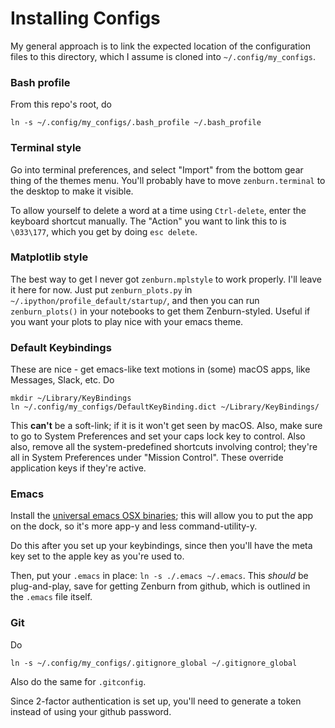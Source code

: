 # Installing Configs

My general approach is to link the expected location of the configuration files
to this directory, which I assume is cloned into `~/.config/my_configs`. 

### Bash profile

From this repo's root, do

```
ln -s ~/.config/my_configs/.bash_profile ~/.bash_profile
```

### Terminal style

Go into terminal preferences, and select "Import" from the bottom gear thing of
the themes menu. You'll probably have to move `zenburn.terminal` to the desktop
to make it visible.

To allow yourself to delete a word at a time using `Ctrl-delete`, enter the
keyboard shortcut manually. The "Action" you want to link this to is
`\033\177`, which you get by doing `esc delete`.

### Matplotlib style

The best way to get I never got `zenburn.mplstyle` to work properly. I'll leave
it here for now. Just put `zenburn_plots.py` in
`~/.ipython/profile_default/startup/`, and then you can run `zenburn_plots()`
in your notebooks to get them Zenburn-styled. Useful if you want your plots to
play nice with your emacs theme.

### Default Keybindings

These are nice - get emacs-like text motions in (some) macOS apps, like
Messages, Slack, etc. Do

```
mkdir ~/Library/KeyBindings
ln ~/.config/my_configs/DefaultKeyBinding.dict ~/Library/KeyBindings/
```

This **can't** be a soft-link; if it is it won't get seen by macOS. Also, make
sure to go to System Preferences and set your caps lock key to control. Also
also, remove all the system-predefined shortcuts involving control; they're all
in System Preferences under "Mission Control". These override application keys
if they're active.

### Emacs

Install the [universal emacs OSX binaries](https://emacsformacosx.com/); this
will allow you to put the app on the dock, so it's more app-y and less
command-utility-y.

Do this after you set up your keybindings, since then you'll have the meta key
set to the apple key as you're used to. 

Then, put your `.emacs` in place: `ln -s ./.emacs ~/.emacs`. This _should_ be
plug-and-play, save for getting Zenburn from github, which is outlined in the
`.emacs` file itself.

### Git

Do

```
ln -s ~/.config/my_configs/.gitignore_global ~/.gitignore_global
```

Also do the same for `.gitconfig`.

Since 2-factor authentication is set up, you'll need to generate a token instead
of using your github password.


